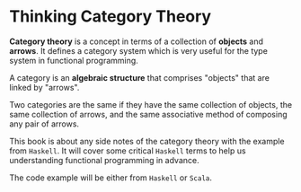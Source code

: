 # Thinking Category Theory

**Category theory** is a concept in terms of a collection of **objects** and **arrows**. It defines a category system which is very useful for the type system in functional programming.

A category is an **algebraic structure** that comprises "objects" that are linked by "arrows". 

Two categories are the same if they have the same collection of objects, the same collection of arrows, and the same associative method of composing any pair of arrows.

This book is about any side notes of the category theory with the example from `Haskell`. It will cover some critical `Haskell` terms to help us understanding functional programming in advance.

The code example will be either from `Haskell` or `Scala`.

